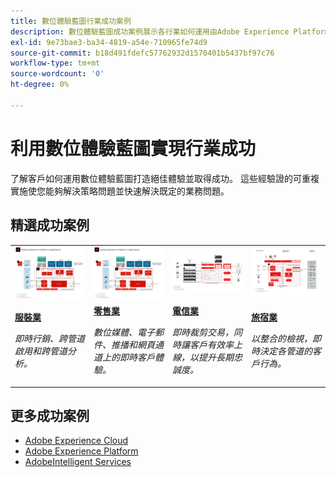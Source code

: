 ```yaml
---
title: 數位體驗藍圖行業成功案例
description: 數位體驗藍圖成功案例展示各行業如何運用由Adobe Experience Platform提供技術支援的Adobe Experience Cloud應用程式實現商業價值。
exl-id: 9e73bae3-ba34-4819-a54e-710965fe74d9
source-git-commit: b18d491fdefc57762932d1570401b5437bf97c76
workflow-type: tm+mt
source-wordcount: '0'
ht-degree: 0%

---
```


# 利用數位體驗藍圖實現行業成功

了解客戶如何運用數位體驗藍圖打造絕佳體驗並取得成功。 這些經驗證的可重複實施使您能夠解決策略問題並快速解決既定的業務問題。

## 精選成功案例

<table style="table-layout:fixed">
<tr>
  <td>
    <a href="https://experienceleague.adobe.com/docs/blueprints-learn/architecture/vertical-blueprints/apparel.html"><img alt="使用受眾啟用、客戶歷程分析和客戶歷程Blueprint的服裝業縮圖影像" src="../experience-platform/assets/aep+apps_vertical.svg"/></a>
    </td>
  <td>
    <a href="https://experienceleague.adobe.com/docs/blueprints-learn/architecture/vertical-blueprints/retail.html"><img alt="使用「透過線上/離線資料啟動」和「Journey Optimizer藍圖」的零售業縮圖影像" src="../experience-platform/assets/aep+apps_vertical.svg"/></a>

</td>
  <td>
    <a href="https://experienceleague.adobe.com/docs/blueprints-learn/architecture/vertical-blueprints/telecommunications.html"><img alt="Journey Optimizer Blueprint的縮圖影像" src="../customer-journeys/assets/ajo-architecture.svg" /></a>
  </td>
  <td>
    <a href="https://experienceleague.adobe.com/docs/blueprints-learn/architecture/vertical-blueprints/travel-hospitality.html"><img alt="啟用線上/離線資料Blueprint的縮圖影像" src="../audience-activation/assets/known_activation.svg" /></a>
  </td>
</tr>
<tr>
  <td>
    <div><a href="https://experienceleague.adobe.com/docs/blueprints-learn/architecture/vertical-blueprints/apparel.html"><strong>服裝業</strong></a></div>
    <p><em>即時行銷、跨管道啟用和跨管道分析。</em></p>
  </td>
  <td>
    <div><a href="https://experienceleague.adobe.com/docs/blueprints-learn/architecture/vertical-blueprints/retail.html"><strong>零售業</strong></a></div>
    <p><em>數位媒體、電子郵件、推播和網頁通道上的即時客戶體驗。</em></p>
  </td>
  <td>
    <div><a href="https://experienceleague.adobe.com/docs/blueprints-learn/architecture/vertical-blueprints/telecommunications.html"><strong>電信業</strong></a></div>
    <p><em>即時裁剪交易，同時讓客戶有效率上線，以提升長期忠誠度。</em></p>
  </td>
  <td>
    <div><a href="https://experienceleague.adobe.com/docs/blueprints-learn/architecture/vertical-blueprints/travel-hospitality.html"><strong>旅宿業</strong></a></div>
    <p><em>以整合的檢視，即時決定各管道的客戶行為。</em></p>
  </td>
</tr>
</table>

## 更多成功案例

* <a href="https://business.adobe.com/customer-success-stories/index.html?Products+%26+Services=Experience">Adobe Experience Cloud</a>
* <a href="https://business.adobe.com/customer-success-stories/index.html?Products+%26+Services=Experience+Platform">Adobe Experience Platform</a>
* <a href="https://business.adobe.com/customer-success-stories/index.html?Products+%26+Services=Intelligent+Services">AdobeIntelligent Services</a>
